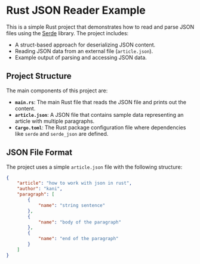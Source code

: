 # Rust JSON Reader Example

This is a simple Rust project that demonstrates how to read and parse JSON files using the [Serde](https://serde.rs/) library. The project includes:

- A struct-based approach for deserializing JSON content.
- Reading JSON data from an external file (`article.json`).
- Example output of parsing and accessing JSON data.

## Project Structure

The main components of this project are:

- **`main.rs`**: The main Rust file that reads the JSON file and prints out the content.
- **`article.json`**: A JSON file that contains sample data representing an article with multiple paragraphs.
- **`Cargo.toml`**: The Rust package configuration file where dependencies like `serde` and `serde_json` are defined.

## JSON File Format

The project uses a simple `article.json` file with the following structure:

```json
{
    "article": "how to work with json in rust",
    "author": "kani",
    "paragraph": [
        {
            "name": "string sentence"
        },
        {
            "name": "body of the paragraph"
        },
        {
            "name": "end of the paragraph"
        }
    ]
}
